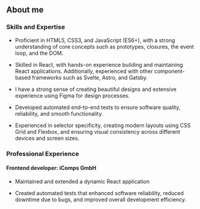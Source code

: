## About me

### Skills and Expertise

- Proficient in HTML5, CSS3, and JavaScript (ES6+), with a strong understanding of core concepts such as prototypes, closures, the event loop, and the DOM.

- Skilled in React, with hands-on experience building and maintaining React applications. Additionally, experienced with other component-based frameworks such as Svelte, Astro, and Gatsby.

- I have a strong sense of creating beautiful designs and extensive experience using Figma for design processes.

- Developed automated end-to-end tests to ensure software quality, reliability, and smooth functionality.

- Experienced in selector specificity, creating modern layouts using CSS Grid and Flexbox, and ensuring visual consistency across different devices and screen sizes.

### Professional Experience

#### Frontend developer: iComps GmbH


- Maintained and extended a dynamic React application

- Created automated tests that enhanced software reliability, reduced downtime due to bugs, and improved overall development efficiency.


